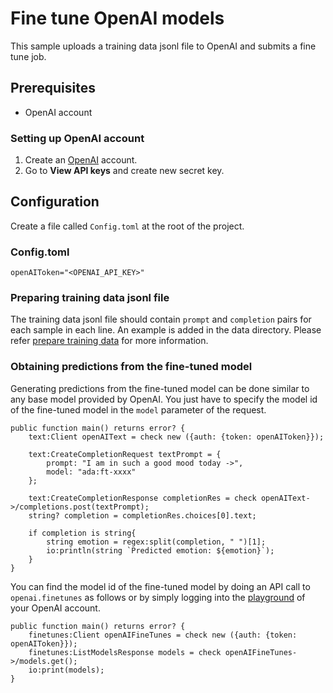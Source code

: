 # Fine tune OpenAI models

This sample uploads a training data jsonl file to OpenAI and submits a fine tune job.

## Prerequisites
* OpenAI account

### Setting up OpenAI account
1. Create an [OpenAI](https://platform.openai.com/) account.
2. Go to **View API keys** and create new secret key.

## Configuration
Create a file called `Config.toml` at the root of the project.

### Config.toml
```
openAIToken="<OPENAI_API_KEY>"
```

### Preparing training data jsonl file
The training data jsonl file should contain `prompt` and `completion` pairs for each sample in each line. An example is added in the data directory. Please refer [prepare training data](https://platform.openai.com/docs/guides/fine-tuning) for more information.

### Obtaining predictions from the fine-tuned model
Generating predictions from the fine-tuned model can be done similar to any base model provided by OpenAI. You just have to specify the model id of the fine-tuned model in the `model` parameter of the request. 

```
public function main() returns error? {
    text:Client openAIText = check new ({auth: {token: openAIToken}});

    text:CreateCompletionRequest textPrompt = {
        prompt: "I am in such a good mood today ->",
        model: "ada:ft-xxxx"
    };

    text:CreateCompletionResponse completionRes = check openAIText->/completions.post(textPrompt);
    string? completion = completionRes.choices[0].text;
    
    if completion is string{ 
        string emotion = regex:split(completion, " ")[1];
        io:println(string `Predicted emotion: ${emotion}`); 
    }
}
```

You can find the model id of the fine-tuned model by doing an API call to `openai.finetunes` as follows or by simply logging into the [playground](https://platform.openai.com/playground) of your OpenAI account.

```
public function main() returns error? {
    finetunes:Client openAIFineTunes = check new ({auth: {token: openAIToken}});
    finetunes:ListModelsResponse models = check openAIFineTunes->/models.get();
    io:print(models);
}
```